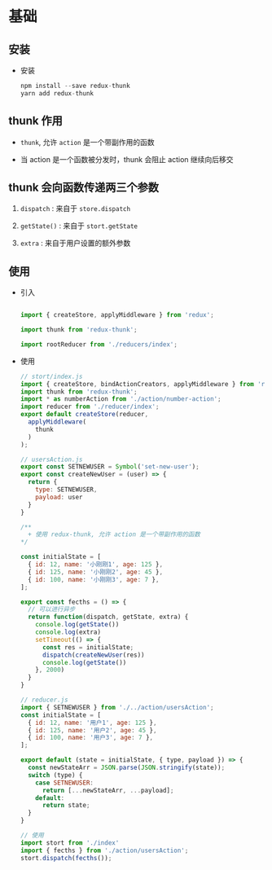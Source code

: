 # 基础

## 安装

+ 安装

  ```js
  npm install --save redux-thunk
  yarn add redux-thunk
  ```

## thunk 作用

+ `thunk`, 允许 `action` 是一个带副作用的函数

+ 当 action 是一个函数被分发时，thunk 会阻止 action 继续向后移交

## thunk 会向函数传递两三个参数

1. `dispatch` : 来自于 `store.dispatch`

2. `getState()` : 来自于 `stort.getState`

3. `extra` : 来自于用户设置的额外参数

## 使用

+ 引入

  ```js

  import { createStore, applyMiddleware } from 'redux';

  import thunk from 'redux-thunk';

  import rootReducer from './reducers/index';

  ```

+ 使用

  ```js
  // stort/index.js
  import { createStore, bindActionCreators, applyMiddleware } from 'redux';
  import thunk from 'redux-thunk';
  import * as numberAction from './action/number-action';
  import reducer from './reducer/index';
  export default createStore(reducer,
    applyMiddleware(
      thunk
    )
  );
  ```

  ```js
  // usersAction.js
  export const SETNEWUSER = Symbol('set-new-user');
  export const createNewUser = (user) => {
    return {
      type: SETNEWUSER,
      payload: user
    }
  }

  /**
    + 使用 redux-thunk, 允许 action 是一个带副作用的函数
  */

  const initialState = [
    { id: 12, name: '小刚刚1', age: 125 },
    { id: 125, name: '小刚刚2', age: 45 },
    { id: 100, name: '小刚刚3', age: 7 },
  ];

  export const fecths = () => {
    // 可以进行异步
    return function(dispatch, getState, extra) {
      console.log(getState())
      console.log(extra)
      setTimeout(() => {
        const res = initialState;
        dispatch(createNewUser(res))
        console.log(getState())
      }, 2000)
    }
  }
  ```

  ```js
  // reducer.js
  import { SETNEWUSER } from './../action/usersAction';
  const initialState = [
    { id: 12, name: '用户1', age: 125 },
    { id: 125, name: '用户2', age: 45 },
    { id: 100, name: '用户3', age: 7 },
  ];

  export default (state = initialState, { type, payload }) => {
    const newStateArr = JSON.parse(JSON.stringify(state));
    switch (type) {
      case SETNEWUSER:
        return [...newStateArr, ...payload];
      default:
        return state;
    }
  }
  ```

  ```js
  // 使用
  import stort from './index'
  import { fecths } from './action/usersAction';
  stort.dispatch(fecths());
  ```
